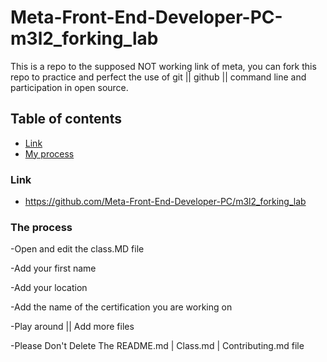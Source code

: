 # Meta-Front-End-Developer-PC-m3l2_forking_lab

This is a repo to the supposed NOT working link of meta, you can fork this repo to practice and perfect the use of git || github || command line and participation in open source.

## Table of contents

- [Link](#link)
- [My process](#my-process)



### Link

- https://github.com/Meta-Front-End-Developer-PC/m3l2_forking_lab

### The process

-Open and edit the class.MD file

-Add your first name

-Add your location

-Add the name of the certification you are working on

-Play around || Add more files

-Please Don't Delete The README.md | Class.md | Contributing.md file
